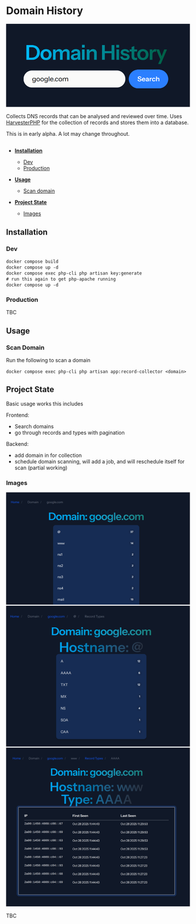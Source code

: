 # Domain History

![Domain History Record Scanner](assets/domain_history.png)

Collects DNS records that can be analysed and reviewed over time. Uses [HarvesterPHP](https://github.com/danwats/HarvesterPHP) for the collection of records and stores them into a database.

This is in early alpha. A lot may change throughout.



## 
- [**Installation**](#installation)
    - [Dev](#dev)
    - [Production](#production)

- [**Usage**](#Usage)
    - [Scan domain](#scan-domain)
- [**Project State**](#project-state)
    - [Images](#images)

## Installation

### Dev

```
docker compose build
docker compose up -d
docker compose exec php-cli php artisan key:generate
# run this again to get php-apache running
docker compose up -d
```

### Production
TBC


## Usage
### Scan Domain
Run the following to scan a domain
```
docker compose exec php-cli php artisan app:record-collector <domain>
```

## Project State
Basic usage works this includes

Frontend:
- Search domains
- go through records and types with pagination

Backend:
- add domain in for collection
- schedule domain scanning, will add a job, and will reschedule itself for scan (partial working)

### Images
![Records](assets/records.png)
![Record Types](assets/record_types.png)
![Record Types](assets/records_AAAA.png)


TBC
